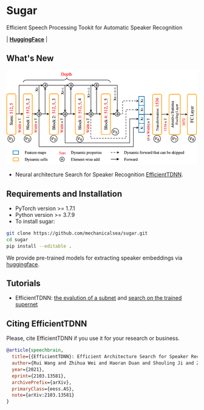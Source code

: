 # Sugar

Efficient Speech Processing Tookit for Automatic Speaker Recognition

| **[HuggingFace](https://huggingface.co/mechanicalsea/efficient-tdnn)** |

## What's New

![supernet](./tutorials/EfficientTDNN/supernet.png)

- Neural architecture Search for Speaker Recognition [EfficientTDNN](https://arxiv.org/abs/2103.13581).

## Requirements and Installation

- PyTorch version >= 1.7.1
- Python version >= 3.7.9
- To install sugar:

```bash
git clone https://github.com/mechanicalsea/sugar.git
cd sugar
pip install --editable .
```

We provide pre-trained models for extracting speaker embeddings via [huggingface](https://huggingface.co/mechanicalsea/efficient-tdnn#compute-your-speaker-embeddings).

## Tutorials

- EfficientTDNN: [the evalution of a subnet](./tutorials/EfficientTDNN/EfficientTDNN.ipynb) and [search on the trained supernet](./tutorials/EfficientTDNN/TDNN-NAS.ipynb)

## Citing EfficientTDNN

Please, cite EfficientTDNN if you use it for your research or business.

```bibtex
@article{speechbrain,
  title={{EfficientTDNN}: Efficient Architecture Search for Speaker Recognition in the Wild},
  author={Rui Wang and Zhihua Wei and Haoran Duan and Shouling Ji and Zhen Hong},
  year={2021},
  eprint={2103.13581},
  archivePrefix={arXiv},
  primaryClass={eess.AS},
  note={arXiv:2103.13581}
}
```
